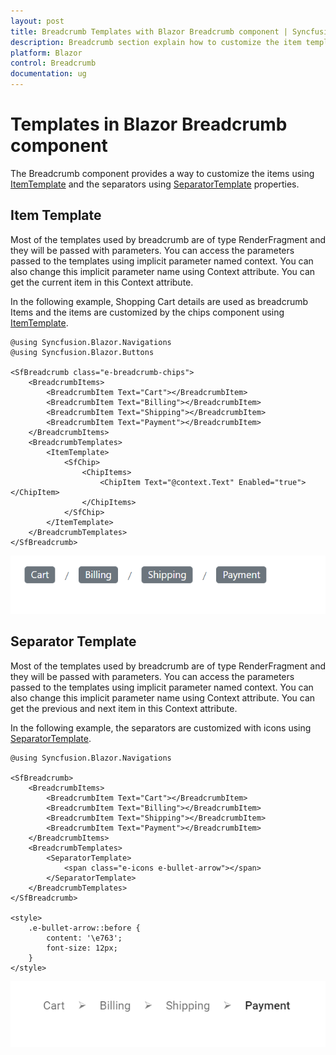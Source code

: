 ```yaml
---
layout: post
title: Breadcrumb Templates with Blazor Breadcrumb component | Syncfusion
description: Breadcrumb section explain how to customize the item template and separator template to the breadcrumb items.
platform: Blazor
control: Breadcrumb
documentation: ug
---
```


# Templates in Blazor Breadcrumb component

The Breadcrumb component provides a way to customize the items using [ItemTemplate](https://help.syncfusion.com/cr/blazor/Syncfusion.Blazor.Navigations.BreadcrumbTemplates.html#Syncfusion_Blazor_Navigations_BreadcrumbTemplates_ItemTemplate) and the separators using [SeparatorTemplate](https://help.syncfusion.com/cr/blazor/Syncfusion.Blazor.Navigations.BreadcrumbTemplates.html#Syncfusion_Blazor_Navigations_BreadcrumbTemplates_SeparatorTemplate) properties.

## Item Template

Most of the templates used by breadcrumb are of type RenderFragment and they will be passed with parameters. You can access the parameters passed to the templates using implicit parameter named context. You can also change this implicit parameter name using Context attribute. You can get the current item in this Context attribute.

In the following example, Shopping Cart details are used as breadcrumb Items and the items are customized by the chips component using [ItemTemplate](https://help.syncfusion.com/cr/blazor/Syncfusion.Blazor.Navigations.BreadcrumbTemplates.html#Syncfusion_Blazor_Navigations_BreadcrumbTemplates_ItemTemplate).

```cshtml
@using Syncfusion.Blazor.Navigations
@using Syncfusion.Blazor.Buttons

<SfBreadcrumb class="e-breadcrumb-chips">
    <BreadcrumbItems>
        <BreadcrumbItem Text="Cart"></BreadcrumbItem>
        <BreadcrumbItem Text="Billing"></BreadcrumbItem>
        <BreadcrumbItem Text="Shipping"></BreadcrumbItem>
        <BreadcrumbItem Text="Payment"></BreadcrumbItem>
    </BreadcrumbItems>
    <BreadcrumbTemplates>
        <ItemTemplate>
            <SfChip>
                <ChipItems>
                    <ChipItem Text="@context.Text" Enabled="true"></ChipItem>
                </ChipItems>
            </SfChip>
        </ItemTemplate>
    </BreadcrumbTemplates>
</SfBreadcrumb>
```

![Blazor Breadcrumb Component](./images/blazor-Breadcrumb-item-template.png)

## Separator Template

Most of the templates used by breadcrumb are of type RenderFragment and they will be passed with parameters. You can access the parameters passed to the templates using implicit parameter named context. You can also change this implicit parameter name using Context attribute. You can get the previous and next item in this Context attribute.

In the  following example, the separators are customized with icons using [SeparatorTemplate](https://help.syncfusion.com/cr/blazor/Syncfusion.Blazor.Navigations.BreadcrumbTemplates.html#Syncfusion_Blazor_Navigations_BreadcrumbTemplates_SeparatorTemplate).

```cshtml
@using Syncfusion.Blazor.Navigations

<SfBreadcrumb>
    <BreadcrumbItems>
        <BreadcrumbItem Text="Cart"></BreadcrumbItem>
        <BreadcrumbItem Text="Billing"></BreadcrumbItem>
        <BreadcrumbItem Text="Shipping"></BreadcrumbItem>
        <BreadcrumbItem Text="Payment"></BreadcrumbItem>
    </BreadcrumbItems>
    <BreadcrumbTemplates>
        <SeparatorTemplate>
            <span class="e-icons e-bullet-arrow"></span>
        </SeparatorTemplate>
    </BreadcrumbTemplates>
</SfBreadcrumb>

<style>
    .e-bullet-arrow::before {
        content: '\e763';
        font-size: 12px;
    }
</style>
```

![Blazor Breadcrumb Component](./images/blazor-breadcrumb-separator-temp.png)